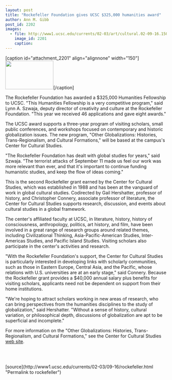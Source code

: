 ```yaml
---
layout: post
title: "Rockefeller Foundation gives UCSC $325,000 humanities award"
author: Ann M. Gibb
post_id: 2202
images:
  - file: http://www1.ucsc.edu/currents/02-03/art/cultural.02-09-16.150.gif
    image_id: 2201
    caption: 
---
```


[caption id="attachment_2201" align="alignnone" width="150"]<a href="http://localhost/mysite/wp-content/uploads/2002/09/cultural.02-09-16.150.gif"><img class="size-full wp-image-2201" src="http://localhost/mysite/wp-content/uploads/2002/09/cultural.02-09-16.150.gif" alt="" width="150" height="89" /></a>[/caption]
<p>
  The Rockefeller Foundation has awarded a $325,000 Humanities Fellowship to UCSC. "This Humanities Fellowship is a very competitive program," said Lynn A. Szwaja, deputy director of creativity and culture at the Rockefeller Foundation. "This year we received 46 applications and gave eight awards."
</p>
<p>
  The UCSC award supports a three-year program of visiting scholars, small public conferences, and workshops focused on contemporary and historic globalization issues. The new program, "Other Globalizations: Histories, Trans-Regionalism, and Cultural Formations," will be based at the campus's Center for Cultural Studies.
</p>
<p>
  "The Rockefeller Foundation has dealt with global studies for years," said Szwaja. "The terrorist attacks of September 11 made us feel our work was more relevant than ever, and that it's important to continue funding humanistic studies, and keep the flow of ideas coming."
</p>
<p>
  This is the second Rockefeller grant earned by the Center for Cultural Studies, which was established in 1988 and has been at the vanguard of work in global cultural studies. Codirected by Gail Hershatter, professor of history, and Christopher Connery, associate professor of literature, the Center for Cultural Studies supports research, discussion, and events about cultural studies in a global framework.
</p>
<p>
  The center's affiliated faculty at UCSC, in literature, history, history of consciousness, anthropology, politics, art history, and film, have been involved in a great range of research groups around related themes, including Civilizational Thinking, Asia-Pacific-American Studies, Inter-Americas Studies, and Pacific Island Studies. Visiting scholars also participate in the center's activities and research.
</p>
<p>
  "With the Rockefeller Foundation's support, the Center for Cultural Studies is particularly interested in developing links with scholarly communities, such as those in Eastern Europe, Central Asia, and the Pacific, whose relations with U.S. universities are at an early stage," said Connery. Because the Rockefeller grant provides a $40,000 annual salary plus benefits for visiting scholars, applicants need not be dependent on support from their home institutions.
</p>
<p>
  "We're hoping to attract scholars working in new areas of research, who can bring perspectives from the humanities disciplines to the study of globalization," said Hershatter. "Without a sense of history, cultural variation, or philosophical depth, discussions of globalization are apt to be superficial and incomplete."
</p>
<p>
  For more information on the "Other Globalizations: Histories, Trans-Regionalism, and Cultural Formations," see the Center for Cultural Studies <a href="http://humwww.ucsc.edu/CultStudies/">web site</a>.<br>
</p>
<p>
  <br>
  <br>

</p>
<p>

</p>
[source](http://www1.ucsc.edu/currents/02-03/09-16/rockefeller.html "Permalink to rockefeller")
